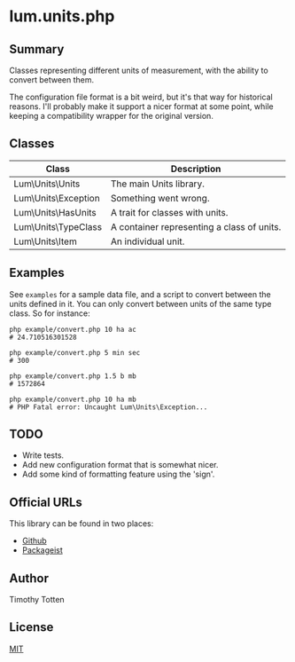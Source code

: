 # lum.units.php

## Summary

Classes representing different units of measurement, with the ability
to convert between them.

The configuration file format is a bit weird, but it's that way for
historical reasons. I'll probably make it support a nicer format at some
point, while keeping a compatibility wrapper for the original version.

## Classes

| Class                   | Description                                       |
| ----------------------- | ------------------------------------------------- |
| Lum\Units\Units         | The main Units library.                           |
| Lum\Units\Exception     | Something went wrong.                             |
| Lum\Units\HasUnits      | A trait for classes with units.                   |
| Lum\Units\TypeClass     | A container representing a class of units.        |
| Lum\Units\Item          | An individual unit.                               |

## Examples

See `examples` for a sample data file, and a script to convert between the
units defined in it. You can only convert between units of the same type class.
So for instance:

```
php example/convert.php 10 ha ac
# 24.710516301528

php example/convert.php 5 min sec
# 300

php example/convert.php 1.5 b mb
# 1572864

php example/convert.php 10 ha mb
# PHP Fatal error: Uncaught Lum\Units\Exception...
```

## TODO

- Write tests.
- Add new configuration format that is somewhat nicer.
- Add some kind of formatting feature using the 'sign'.

## Official URLs

This library can be found in two places:

 * [Github](https://github.com/supernovus/lum.units.php)
 * [Packageist](https://packagist.org/packages/lum/lum-units)

## Author

Timothy Totten

## License

[MIT](https://spdx.org/licenses/MIT.html)
